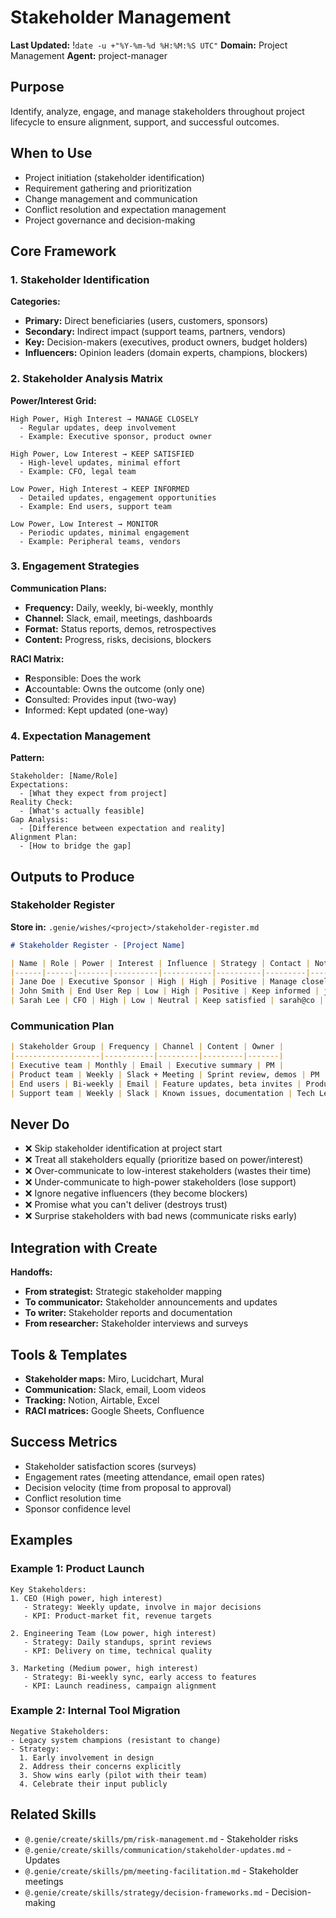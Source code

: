 # Stakeholder Management
**Last Updated:** !`date -u +"%Y-%m-%d %H:%M:%S UTC"`
**Domain:** Project Management
**Agent:** project-manager

## Purpose
Identify, analyze, engage, and manage stakeholders throughout project lifecycle to ensure alignment, support, and successful outcomes.

## When to Use
- Project initiation (stakeholder identification)
- Requirement gathering and prioritization
- Change management and communication
- Conflict resolution and expectation management
- Project governance and decision-making

## Core Framework

### 1. Stakeholder Identification
**Categories:**
- **Primary:** Direct beneficiaries (users, customers, sponsors)
- **Secondary:** Indirect impact (support teams, partners, vendors)
- **Key:** Decision-makers (executives, product owners, budget holders)
- **Influencers:** Opinion leaders (domain experts, champions, blockers)

### 2. Stakeholder Analysis Matrix
**Power/Interest Grid:**
```
High Power, High Interest → MANAGE CLOSELY
  - Regular updates, deep involvement
  - Example: Executive sponsor, product owner

High Power, Low Interest → KEEP SATISFIED
  - High-level updates, minimal effort
  - Example: CFO, legal team

Low Power, High Interest → KEEP INFORMED
  - Detailed updates, engagement opportunities
  - Example: End users, support team

Low Power, Low Interest → MONITOR
  - Periodic updates, minimal engagement
  - Example: Peripheral teams, vendors
```

### 3. Engagement Strategies
**Communication Plans:**
- **Frequency:** Daily, weekly, bi-weekly, monthly
- **Channel:** Slack, email, meetings, dashboards
- **Format:** Status reports, demos, retrospectives
- **Content:** Progress, risks, decisions, blockers

**RACI Matrix:**
- **R**esponsible: Does the work
- **A**ccountable: Owns the outcome (only one)
- **C**onsulted: Provides input (two-way)
- **I**nformed: Kept updated (one-way)

### 4. Expectation Management
**Pattern:**
```
Stakeholder: [Name/Role]
Expectations:
  - [What they expect from project]
Reality Check:
  - [What's actually feasible]
Gap Analysis:
  - [Difference between expectation and reality]
Alignment Plan:
  - [How to bridge the gap]
```

## Outputs to Produce

### Stakeholder Register
**Store in:** `.genie/wishes/<project>/stakeholder-register.md`

```markdown
# Stakeholder Register - [Project Name]

| Name | Role | Power | Interest | Influence | Strategy | Contact | Notes |
|------|------|-------|----------|-----------|----------|---------|-------|
| Jane Doe | Executive Sponsor | High | High | Positive | Manage closely | jane@co | Weekly 1:1 |
| John Smith | End User Rep | Low | High | Positive | Keep informed | john@co | Demo invites |
| Sarah Lee | CFO | High | Low | Neutral | Keep satisfied | sarah@co | Monthly finance reports |
```

### Communication Plan
```markdown
| Stakeholder Group | Frequency | Channel | Content | Owner |
|-------------------|-----------|---------|---------|-------|
| Executive team | Monthly | Email | Executive summary | PM |
| Product team | Weekly | Slack + Meeting | Sprint review, demos | PM |
| End users | Bi-weekly | Email | Feature updates, beta invites | Product Owner |
| Support team | Weekly | Slack | Known issues, documentation | Tech Lead |
```

## Never Do
- ❌ Skip stakeholder identification at project start
- ❌ Treat all stakeholders equally (prioritize based on power/interest)
- ❌ Over-communicate to low-interest stakeholders (wastes their time)
- ❌ Under-communicate to high-power stakeholders (lose support)
- ❌ Ignore negative influencers (they become blockers)
- ❌ Promise what you can't deliver (destroys trust)
- ❌ Surprise stakeholders with bad news (communicate risks early)

## Integration with Create
**Handoffs:**
- **From strategist:** Strategic stakeholder mapping
- **To communicator:** Stakeholder announcements and updates
- **To writer:** Stakeholder reports and documentation
- **From researcher:** Stakeholder interviews and surveys

## Tools & Templates
- **Stakeholder maps:** Miro, Lucidchart, Mural
- **Communication:** Slack, email, Loom videos
- **Tracking:** Notion, Airtable, Excel
- **RACI matrices:** Google Sheets, Confluence

## Success Metrics
- Stakeholder satisfaction scores (surveys)
- Engagement rates (meeting attendance, email open rates)
- Decision velocity (time from proposal to approval)
- Conflict resolution time
- Sponsor confidence level

## Examples

### Example 1: Product Launch
```
Key Stakeholders:
1. CEO (High power, high interest)
   - Strategy: Weekly update, involve in major decisions
   - KPI: Product-market fit, revenue targets

2. Engineering Team (Low power, high interest)
   - Strategy: Daily standups, sprint reviews
   - KPI: Delivery on time, technical quality

3. Marketing (Medium power, high interest)
   - Strategy: Bi-weekly sync, early access to features
   - KPI: Launch readiness, campaign alignment
```

### Example 2: Internal Tool Migration
```
Negative Stakeholders:
- Legacy system champions (resistant to change)
- Strategy:
  1. Early involvement in design
  2. Address their concerns explicitly
  3. Show wins early (pilot with their team)
  4. Celebrate their input publicly
```

## Related Skills
- `@.genie/create/skills/pm/risk-management.md` - Stakeholder risks
- `@.genie/create/skills/communication/stakeholder-updates.md` - Updates
- `@.genie/create/skills/pm/meeting-facilitation.md` - Stakeholder meetings
- `@.genie/create/skills/strategy/decision-frameworks.md` - Decision-making
